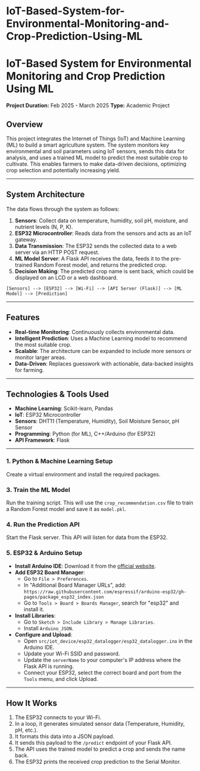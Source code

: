# IoT-Based-System-for-Environmental-Monitoring-and-Crop-Prediction-Using-ML
# IoT-Based System for Environmental Monitoring and Crop Prediction Using ML

**Project Duration:** Feb 2025 - March 2025
**Type:** Academic Project

## Overview

This project integrates the Internet of Things (IoT) and Machine Learning (ML) to build a smart agriculture system. The system monitors key environmental and soil parameters using IoT sensors, sends this data for analysis, and uses a trained ML model to predict the most suitable crop to cultivate. This enables farmers to make data-driven decisions, optimizing crop selection and potentially increasing yield.



---

## System Architecture

The data flows through the system as follows:

1.  **Sensors**: Collect data on temperature, humidity, soil pH, moisture, and nutrient levels (N, P, K).
2.  **ESP32 Microcontroller**: Reads data from the sensors and acts as an IoT gateway.
3.  **Data Transmission**: The ESP32 sends the collected data to a web server via an HTTP POST request.
4.  **ML Model Server**: A Flask API receives the data, feeds it to the pre-trained Random Forest model, and returns the predicted crop.
5.  **Decision Making**: The predicted crop name is sent back, which could be displayed on an LCD or a web dashboard.

```
[Sensors] --> [ESP32] --> [Wi-Fi] --> [API Server (Flask)] --> [ML Model] --> [Prediction]
```

---

## Features

-   **Real-time Monitoring**: Continuously collects environmental data.
-   **Intelligent Prediction**: Uses a Machine Learning model to recommend the most suitable crop.
-   **Scalable**: The architecture can be expanded to include more sensors or monitor larger areas.
-   **Data-Driven**: Replaces guesswork with actionable, data-backed insights for farming.

---

## Technologies & Tools Used

-   **Machine Learning**: Scikit-learn, Pandas
-   **IoT**: ESP32 Microcontroller
-   **Sensors**: DHT11 (Temperature, Humidity), Soil Moisture Sensor, pH Sensor
-   **Programming**: Python (for ML), C++/Arduino (for ESP32)
-   **API Framework**: Flask

---

### 1. Python & Machine Learning Setup

Create a virtual environment and install the required packages.


### 3. Train the ML Model

Run the training script. This will use the `crop_recommendation.csv` file to train a Random Forest model and save it as `model.pkl`.



### 4. Run the Prediction API

Start the Flask server. This API will listen for data from the ESP32.

### 5. ESP32 & Arduino Setup

-   **Install Arduino IDE**: Download it from the [official website](https://www.arduino.cc/en/software).
-   **Add ESP32 Board Manager**:
    -   Go to `File > Preferences`.
    -   In "Additional Board Manager URLs", add: `https://raw.githubusercontent.com/espressif/arduino-esp32/gh-pages/package_esp32_index.json`
    -   Go to `Tools > Board > Boards Manager`, search for "esp32" and install it.
-   **Install Libraries**:
    -   Go to `Sketch > Include Library > Manage Libraries`.
    -   Install `Arduino_JSON`.
-   **Configure and Upload**:
    -   Open `src/iot_device/esp32_datalogger/esp32_datalogger.ino` in the Arduino IDE.
    -   Update your Wi-Fi SSID and password.
    -   Update the `serverName` to your computer's IP address where the Flask API is running.
    -   Connect your ESP32, select the correct board and port from the `Tools` menu, and click Upload.

---

## How It Works

1.  The ESP32 connects to your Wi-Fi.
2.  In a loop, it generates simulated sensor data (Temperature, Humidity, pH, etc.).
3.  It formats this data into a JSON payload.
4.  It sends this payload to the `/predict` endpoint of your Flask API.
5.  The API uses the trained model to predict a crop and sends the name back.
6.  The ESP32 prints the received crop prediction to the Serial Monitor.
